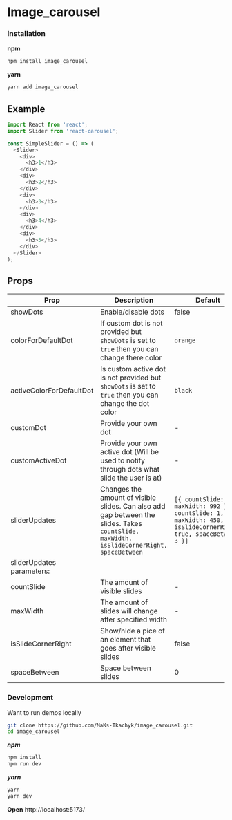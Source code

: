 # Image_carousel

### Installation
**npm**

```bash
npm install image_carousel
```

**yarn**

```bash
yarn add image_carousel
```

## **Example**
```js
import React from 'react';
import Slider from 'react-carousel';

const SimpleSlider = () => (
  <Slider>
    <div>
      <h3>1</h3>
    </div>
    <div>
      <h3>2</h3>
    </div>
    <div>
      <h3>3</h3>
    </div>
    <div>
      <h3>4</h3>
    </div>
    <div>
      <h3>5</h3>
    </div>
  </Slider>
);
```

## **Props**

| Prop | Description | Default | Type |
|------|-------------|---------|------|
| showDots | Enable/disable dots | false | boolean |
| colorForDefaultDot | If custom dot is not provided but ```showDots``` is set to ```true``` then you can change there color | ```orange``` | string |
| activeColorForDefaultDot | Is custom active dot is not provided but ```showDots``` is set to ```true``` then you can change the dot color | ```black``` | string |
| customDot | Provide your own dot | - | JSX.Element |
| customActiveDot | Provide your own active dot (Will be used to notify through dots what slide the user is at) | - | JSX.Element |
| sliderUpdates | Changes the amount of visible slides. Can also add gap between the slides. Takes ```countSlide, maxWidth, isSlideCornerRight, spaceBetween``` | ```[{ countSlide: 2, maxWidth: 992 }, { countSlide: 1, maxWidth: 450, isSlideCornerRight: true, spaceBetween: 3 }]``` | array of objects |
| sliderUpdates parameters: | | | |
| countSlide | The amount of visible slides | - | number |
| maxWidth | The amount of slides will change after specified width | - | number |
| isSlideCornerRight | Show/hide a pice of an element that goes after visible slides | false | boolean |
| spaceBetween | Space between slides | 0 | number |

### Development

Want to run demos locally

```bash
git clone https://github.com/MaKs-Tkachyk/image_carousel.git
cd image_carousel
```

***npm***
```bash
npm install
npm run dev
```

***yarn***
```bash
yarn
yarn dev
```
**Open** http://localhost:5173/